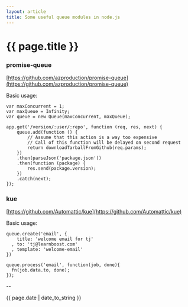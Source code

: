 ```yaml
---
layout: article
title: Some useful queue modules in node.js
---
```

# {{ page.title }}

### promise-queue

[https://github.com/azproduction/promise-queue](https://github.com/azproduction/promise-queue)

Basic usage: 

```
var maxConcurrent = 1;
var maxQueue = Infinity;
var queue = new Queue(maxConcurrent, maxQueue);

app.get('/version/:user/:repo', function (req, res, next) {
    queue.add(function () {
        // Assume that this action is a way too expensive
        // Call of this function will be delayed on second request
        return downloadTarballFromGithub(req.params);
    })
    .then(parseJson('package.json'))
    .then(function (package) {
        res.send(package.version);
    })
    .catch(next);
});
```

### kue 

[https://github.com/Automattic/kue](https://github.com/Automattic/kue)

Basic usage:

```
queue.create('email', {
    title: 'welcome email for tj'
  , to: 'tj@learnboost.com'
  , template: 'welcome-email'
})

queue.process('email', function(job, done){
  fn(job.data.to, done);
});
```

--

{{ page.date | date_to_string }}
